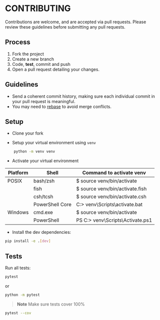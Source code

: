 # CONTRIBUTING

Contributions are welcome, and are accepted via pull requests.
Please review these guidelines before submitting any pull requests.

## Process

1. Fork the project
3. Create a new branch
3. Code, **test**, commit and push
4. Open a pull request detailing your changes.

## Guidelines

* Send a coherent commit history, making sure each individual commit in your pull request is meaningful.
* You may need to [rebase](https://git-scm.com/book/en/v2/Git-Branching-Rebasing) to avoid merge conflicts.

## Setup
- Clone your fork

- Setup your virtual environment using `venv`
```bash
    python -m venv venv
```
- Activate your virtual environment

| Platform | Shell           | Command to activate venv          |
|----------|-----------------|-----------------------------------|
| POSIX    | bash/zsh        | $ source venv/bin/activate        |
|          | fish            | $ source venv/bin/activate.fish   |
|          | csh/tcsh        | $ source venv/bin/activate.csh    |
|          | PowerShell Core | C:\> venv\Scripts\activate.bat    |
| Windows  | cmd.exe         | $ source venv/bin/activate        |
|          | PowerShell      | PS C:\> venv\Scripts\Activate.ps1 |

- Install the dev dependencies:
```bash
pip install -e .[dev]
```
## Tests
Run all tests:
```bash
pytest
```
or
```bash
python -m pytest
```

> **Note**
> Make sure tests cover 100%
```bash
pytest --cov
```